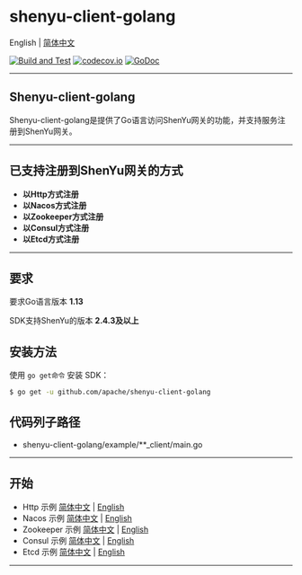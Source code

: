 # shenyu-client-golang

English | [简体中文](README_CN.md)

[![Build and Test](https://github.com/apache/shenyu-client-golang/actions/workflows/build.yml/badge.svg?branch=main)](https://github.com/apache/shenyu-client-golang/actions)
[![codecov.io](https://codecov.io/gh/apache/shenyu-client-golang/coverage.svg?branch=main)](https://app.codecov.io/gh/apache/shenyu-client-golang?branch=main)
[![GoDoc](https://godoc.org/github.com/apache/shenyu-client-golang?status.svg)](https://godoc.org/github.com/apache/shenyu-client-golang)

---

## Shenyu-client-golang
Shenyu-client-golang是提供了Go语言访问ShenYu网关的功能，并支持服务注册到ShenYu网关。

---
## 已支持注册到ShenYu网关的方式
* **以Http方式注册**
* **以Nacos方式注册**
* **以Zookeeper方式注册**
* **以Consul方式注册**
* **以Etcd方式注册**

---

## 要求

要求Go语言版本 **1.13**

SDK支持ShenYu的版本 **2.4.3及以上**

## 安装方法

使用 `go get命令` 安装 SDK：

```sh
$ go get -u github.com/apache/shenyu-client-golang
```

## 代码列子路径

* shenyu-client-golang/example/**_client/main.go
---

## 开始

* Http 示例  [简体中文](doc/HTTP_CN.md) | [English](doc/HTTP_EN.md)  
* Nacos 示例 [简体中文](doc/NACOS_CN.md) | [English](doc/NACOS_EN.md)
* Zookeeper 示例 [简体中文](doc/ZK_CN.md) | [English](doc/ZK_EN.md)
* Consul 示例  [简体中文](doc/CONSUL_CN.md) | [English](doc/CONSUL_EN.md)
* Etcd 示例  [简体中文](doc/Etcd_CN.md) | [English](doc/Etcd_EN.md)
---

